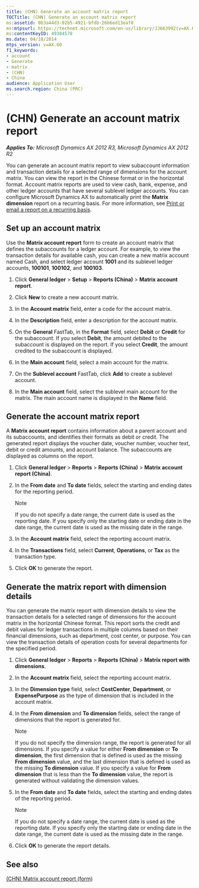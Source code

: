 ```yaml
---
title: (CHN) Generate an account matrix report
TOCTitle: (CHN) Generate an account matrix report
ms:assetid: 0b3a44d3-02b5-4921-bfdb-26b6ed13eaf8
ms:mtpsurl: https://technet.microsoft.com/en-us/library/JJ663992(v=AX.60)
ms:contentKeyID: 49384578
ms.date: 04/18/2014
mtps_version: v=AX.60
f1_keywords:
- account
- Generate
- matrix
- (CHN)
- China
audience: Application User
ms.search.region: China (PRC)
---
```


# (CHN) Generate an account matrix report 


_**Applies To:** Microsoft Dynamics AX 2012 R3, Microsoft Dynamics AX 2012 R2_

You can generate an account matrix report to view subaccount information and transaction details for a selected range of dimensions for the account matrix. You can view the report in the Chinese format or in the horizontal format. Account matrix reports are used to view cash, bank, expense, and other ledger accounts that have several sublevel ledger accounts. You can configure Microsoft Dynamics AX to automatically print the **Matrix dimension** report on a recurring basis. For more information, see [Print or email a report on a recurring basis](print-or-email-a-report-on-a-recurring-basis.md).

## Set up an account matrix

Use the **Matrix account report** form to create an account matrix that defines the subaccounts for a ledger account. For example, to view the transaction details for available cash, you can create a new matrix account named Cash, and select ledger account **1001** and its sublevel ledger accounts, **100101**, **100102**, and **100103**.

1.  Click **General ledger** \> **Setup** \> **Reports (China)** \> **Matrix account report**.

2.  Click **New** to create a new account matrix.

3.  In the **Account matrix** field, enter a code for the account matrix.

4.  In the **Description** field, enter a description for the account matrix.

5.  On the **General** FastTab, in the **Format** field, select **Debit** or **Credit** for the subaccount. If you select **Debit**, the amount debited to the subaccount is displayed on the report. If you select **Credit**, the amount credited to the subaccount is displayed.

6.  In the **Main account** field, select a main account for the matrix.

7.  On the **Sublevel account** FastTab, click **Add** to create a sublevel account.

8.  In the **Main account** field, select the sublevel main account for the matrix. The main account name is displayed in the **Name** field.

## Generate the account matrix report

A **Matrix account report** contains information about a parent account and its subaccounts, and identifies their formats as debit or credit. The generated report displays the voucher date, voucher number, voucher text, debit or credit amounts, and account balance. The subaccounts are displayed as columns on the report.

1.  Click **General ledger** \> **Reports** \> **Reports (China)** \> **Matrix account report (China)**.

2.  In the **From date** and **To date** fields, select the starting and ending dates for the reporting period.
    

    > [!NOTE]
    > <P>If you do not specify a date range, the current date is used as the reporting date. If you specify only the starting date or ending date in the date range, the current date is used as the missing date in the range.</P>



3.  In the **Account matrix** field, select the reporting account matrix.

4.  In the **Transactions** field, select **Current**, **Operations**, or **Tax** as the transaction type.

5.  Click **OK** to generate the report.

## Generate the matrix report with dimension details

You can generate the matrix report with dimension details to view the transaction details for a selected range of dimensions for the account matrix in the horizontal Chinese format. This report sorts the credit and debit values for ledger transactions in multiple columns based on their financial dimensions, such as department, cost center, or purpose. You can view the transaction details of operation costs for several departments for the specified period.

1.  Click **General ledger** \> **Reports** \> **Reports (China)** \> **Matrix report with dimensions**.

2.  In the **Account matrix** field, select the reporting account matrix.

3.  In the **Dimension type** field, select **CostCenter**, **Department**, or **ExpensePurpose** as the type of dimension that is included in the account matrix.

4.  In the **From dimension** and **To dimension** fields, select the range of dimensions that the report is generated for.
    

    > [!NOTE]
    > <P>If you do not specify the dimension range, the report is generated for all dimensions. If you specify a value for either <STRONG>From dimension</STRONG> or <STRONG>To dimension</STRONG>, the first dimension that is defined is used as the missing <STRONG>From dimension</STRONG> value, and the last dimension that is defined is used as the missing <STRONG>To dimension</STRONG> value. If you specify a value for <STRONG>From dimension</STRONG> that is less than the <STRONG>To dimension</STRONG> value, the report is generated without validating the dimension values.</P>



5.  In the **From date** and **To date** fields, select the starting and ending dates of the reporting period.
    

    > [!NOTE]
    > <P>If you do not specify a date range, the current date is used as the reporting date. If you specify only the starting date or ending date in the date range, the current date is used as the missing date in the range.</P>



6.  Click **OK** to generate the report details.

## See also

[(CHN) Matrix account report (form)](https://technet.microsoft.com/en-us/library/jj664131\(v=ax.60\))

  


